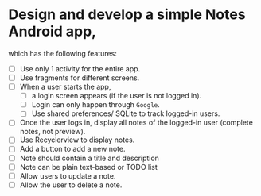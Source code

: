 # Design and develop a simple Notes Android app, 

which has the following features:
- [ ] Use only 1 activity for the entire app. 
- [ ] Use fragments for different screens.
- [ ] When a user starts the app, 
    - [ ] a login screen appears (if the user is not logged in). 
    - [ ] Login can only happen through `Google`.
    - [ ] Use shared preferences/ SQLite to track logged-in users.
- [ ] Once the user logs in, display all notes of the logged-in user (complete notes, not preview). 
- [ ] Use Recyclerview to display notes.
- [ ] Add a button to add a new note.
- [ ] Note should contain a title and description
- [ ] Note can be plain text-based or TODO list
- [ ] Allow users to update a note.
- [ ] Allow the user to delete a note.
